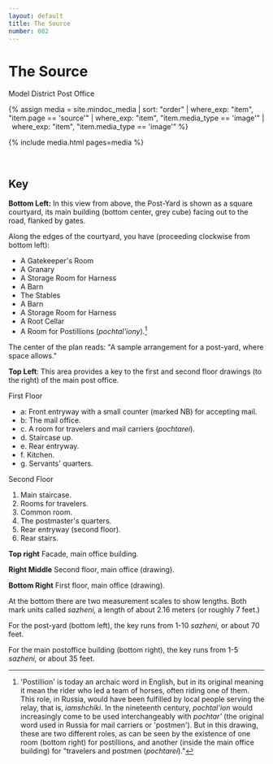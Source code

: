 ```yaml
---
layout: default
title: The Source
number: 002
---
```


# The Source

Model District Post Office

{% assign media = site.mindoc_media | sort: "order" | where_exp: "item", "item.page == 'source'" | where_exp: "item", "item.media_type == 'image'" |  where_exp: "item", "item.media_type == 'image'" %} 

{% include media.html pages=media %} 

<br>


## Key

**Bottom Left:** 
In this view from above, the Post-Yard is shown as a square courtyard, its main building (bottom center, grey cube) facing out to the road, flanked by gates.  

Along the edges of the courtyard, you have (proceeding clockwise from bottom left):
- A Gatekeeper's Room
- A Granary
- A Storage Room for Harness
- A Barn
- The Stables
- A Barn
- A Storage Room for Harness
- A Root Cellar
- A Room for Postillions (*pochtal'iony*).[^1]

The center of the plan reads: "A sample arrangement for a post-yard, where space allows."

**Top Left**:
This area provides a key to the first and second floor drawings (to the right) of the main post office.

First Floor

- a: Front entryway with a small counter (marked NB) for accepting mail.  
- b: The mail office.  
- c. A room for travelers and mail carriers (*pochtarei*).  
- d. Staircase up.  
- e. Rear entryway.  
- f. Kitchen.  
- g. Servants' quarters.  
  
Second Floor

1. Main staircase.
2. Rooms for travelers.
3. Common room.
4. The postmaster's quarters.
5. Rear entryway (second floor).
6. Rear stairs.

**Top right**
Facade, main office building.

**Right Middle**
Second floor, main office (drawing).

**Bottom Right**
First floor, main office (drawing).

At the bottom there are two measurement scales to show lengths.  Both mark units called *sazheni,* a length of about 2.16 meters (or roughly 7 feet.)

For the post-yard (bottom left), the key runs from 1-10 *sazheni,* or about 70 feet. 

For the main postoffice building (bottom right), the key runs from 1-5 *sazheni,* or about 35 feet.


[^1]: 'Postillion' is today an archaic word in English, but in its original meaning it mean the rider who led a team of horses, often riding one of them.  This role, in Russia, would have been fulfilled by local people serving the relay, that is, *iamshchiki*.  In the nineteenth century, *pochtal'ion* would increasingly come to be used interchangeably with *pochtar'* (the original word used in Russia for mail carriers or 'postmen').   But in this drawing, these are two different roles, as can be seen by the existence of one room (bottom right) for postillions, and another (inside the main office building) for "travelers and postmen (*pochtarei*)."
